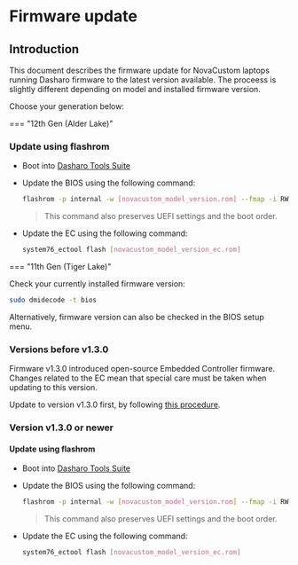 # Firmware update

## Introduction

This document describes the firmware update for NovaCustom laptops running
Dasharo firmware to the latest version available. The proceess is slightly
different depending on model and installed firmware version.

Choose your generation below:

=== "12th Gen (Alder Lake)"

### Update using flashrom

* Boot into
  [Dasharo Tools Suite](../../../common-coreboot-docs/dasharo_tools_suite/#running)

* Update the BIOS using the following command:

     ```bash
     flashrom -p internal -w [novacustom_model_version.rom] --fmap -i RW_SECTION_A
     ```

     > This command also preserves UEFI settings and the boot order.

* Update the EC using the following command:

     ```bash
     system76_ectool flash [novacustom_model_version_ec.rom]
     ```

=== "11th Gen (Tiger Lake)"

   Check your currently installed firmware version:

   ```bash
   sudo dmidecode -t bios
   ```

   Alternatively, firmware version can also be checked in the BIOS setup menu.

### Versions before v1.3.0

   Firmware v1.3.0 introduced open-source Embedded Controller firmware. Changes
   related to the EC mean that special care must be taken when updating to this
   version.

   Update to version v1.3.0 first, by following
   [this procedure](../../../common-coreboot-docs/dasharo_tools_suite/#dasharo-ec-transition).

### Version v1.3.0 or newer

#### Update using flashrom

* Boot into
   [Dasharo Tools Suite](../../../common-coreboot-docs/dasharo_tools_suite/#running)

* Update the BIOS using the following command:

     ```bash
     flashrom -p internal -w [novacustom_model_version.rom] --fmap -i RW_SECTION_A
     ```

     > This command also preserves UEFI settings and the boot order.

* Update the EC using the following command:

     ```bash
     system76_ectool flash [novacustom_model_version_ec.rom]
     ```
